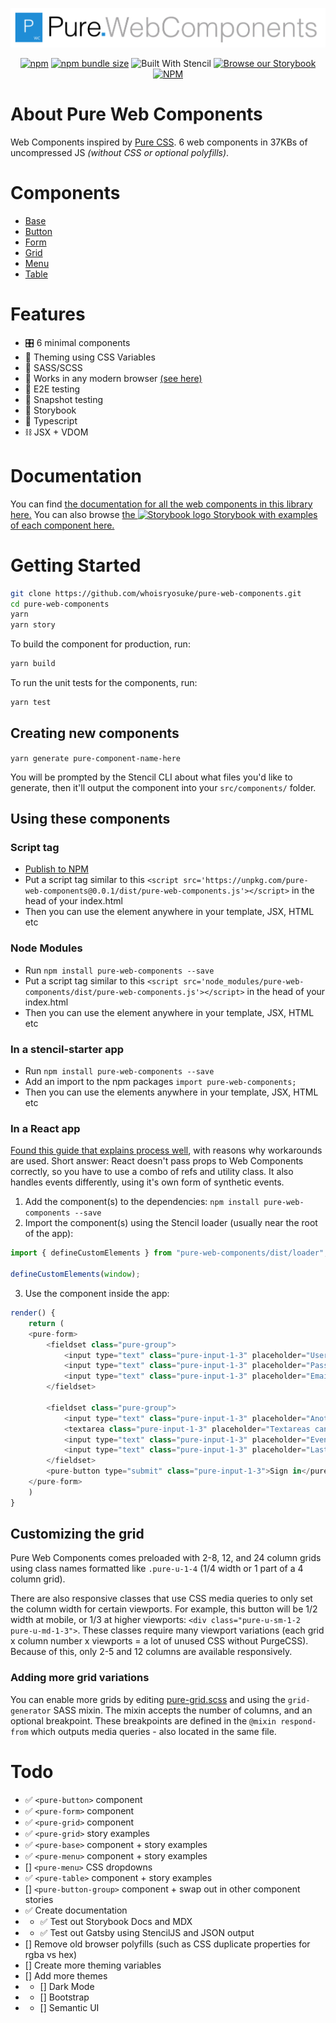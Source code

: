<p align="center"><a href="https://pure-web-components.netlify.com/"><img src="Pure Web Components - Horizontal.png" alt="Pure Web Components Logo" /></a></p>

<p align="center">
<a href="https://www.npmjs.com/package/pure-web-components"><img alt="npm" src="https://img.shields.io/npm/v/pure-web-components"></a>
<a href="https://www.npmjs.com/package/pure-web-components"><img alt="npm bundle size" src="https://img.shields.io/bundlephobia/min/pure-web-components?style=flat"></a>
<img src="https://img.shields.io/badge/-Built%20With%20Stencil-16161d.svg?logo=data%3Aimage%2Fsvg%2Bxml%3Bbase64%2CPD94bWwgdmVyc2lvbj0iMS4wIiBlbmNvZGluZz0idXRmLTgiPz4KPCEtLSBHZW5lcmF0b3I6IEFkb2JlIElsbHVzdHJhdG9yIDE5LjIuMSwgU1ZHIEV4cG9ydCBQbHVnLUluIC4gU1ZHIFZlcnNpb246IDYuMDAgQnVpbGQgMCkgIC0tPgo8c3ZnIHZlcnNpb249IjEuMSIgaWQ9IkxheWVyXzEiIHhtbG5zPSJodHRwOi8vd3d3LnczLm9yZy8yMDAwL3N2ZyIgeG1sbnM6eGxpbms9Imh0dHA6Ly93d3cudzMub3JnLzE5OTkveGxpbmsiIHg9IjBweCIgeT0iMHB4IgoJIHZpZXdCb3g9IjAgMCA1MTIgNTEyIiBzdHlsZT0iZW5hYmxlLWJhY2tncm91bmQ6bmV3IDAgMCA1MTIgNTEyOyIgeG1sOnNwYWNlPSJwcmVzZXJ2ZSI%2BCjxzdHlsZSB0eXBlPSJ0ZXh0L2NzcyI%2BCgkuc3Qwe2ZpbGw6I0ZGRkZGRjt9Cjwvc3R5bGU%2BCjxwYXRoIGNsYXNzPSJzdDAiIGQ9Ik00MjQuNywzNzMuOWMwLDM3LjYtNTUuMSw2OC42LTkyLjcsNjguNkgxODAuNGMtMzcuOSwwLTkyLjctMzAuNy05Mi43LTY4LjZ2LTMuNmgzMzYuOVYzNzMuOXoiLz4KPHBhdGggY2xhc3M9InN0MCIgZD0iTTQyNC43LDI5Mi4xSDE4MC40Yy0zNy42LDAtOTIuNy0zMS05Mi43LTY4LjZ2LTMuNkgzMzJjMzcuNiwwLDkyLjcsMzEsOTIuNyw2OC42VjI5Mi4xeiIvPgo8cGF0aCBjbGFzcz0ic3QwIiBkPSJNNDI0LjcsMTQxLjdIODcuN3YtMy42YzAtMzcuNiw1NC44LTY4LjYsOTIuNy02OC42SDMzMmMzNy45LDAsOTIuNywzMC43LDkyLjcsNjguNlYxNDEuN3oiLz4KPC9zdmc%2BCg%3D%3D&colorA=16161d&style=flat-square" alt="Built With Stencil" />
<a href="https://pure-web-components-storybook.netlify.com/"><img src="https://github.com/storybookjs/brand/raw/master/badge/badge-storybook.svg?sanitize=true" alt="Browse our Storybook" /></a>
<a href="https://github.com/whoisryosuke/pure-web-components/blob/master/LICENSE"><img alt="NPM" src="https://img.shields.io/npm/l/pure-web-components"></a>
</p>

# About Pure Web Components

Web Components inspired by [Pure CSS](https://purecss.io). 6 web components in 37KBs of uncompressed JS _(without CSS or optional polyfills)_.

# Components

- [Base](https://pure-web-components.netlify.com/components/pure-base/)
- [Button](https://pure-web-components.netlify.com/components/pure-button/)
- [Form](https://pure-web-components.netlify.com/components/pure-form/)
- [Grid](https://pure-web-components.netlify.com/components/pure-grid/)
- [Menu](https://pure-web-components.netlify.com/components/pure-menu/)
- [Table](https://pure-web-components.netlify.com/components/pure-table/)

# Features

- 🎛 6 minimal components
- 🎨 Theming using CSS Variables
- 💄 SASS/SCSS
- 🌲 Works in any modern browser [(see here)](#creating-new-components)
- 📲 E2E testing
- 📸 Snapshot testing
- 📘 Storybook
- 🔷 Typescript
- ⛓ JSX + VDOM

# Documentation

You can find [the documentation for all the web components in this library here.](https://pure-web-components.netlify.com/) You can also browse [the ![Storybook logo](https://github.com/storybookjs/brand/raw/master/icon/icon-storybook-default.svg?sanitize=true) Storybook with examples of each component here.](https://pure-web-components-storybook.netlify.com/)

# Getting Started

```bash
git clone https://github.com/whoisryosuke/pure-web-components.git
cd pure-web-components
yarn
yarn story
```

To build the component for production, run:

```bash
yarn build
```

To run the unit tests for the components, run:

```bash
yarn test
```

## Creating new components

`yarn generate pure-component-name-here`

You will be prompted by the Stencil CLI about what files you'd like to generate, then it'll output the component into your `src/components/` folder.

## Using these components

### Script tag

- [Publish to NPM](https://docs.npmjs.com/getting-started/publishing-npm-packages)
- Put a script tag similar to this `<script src='https://unpkg.com/pure-web-components@0.0.1/dist/pure-web-components.js'></script>` in the head of your index.html
- Then you can use the element anywhere in your template, JSX, HTML etc

### Node Modules

- Run `npm install pure-web-components --save`
- Put a script tag similar to this `<script src='node_modules/pure-web-components/dist/pure-web-components.js'></script>` in the head of your index.html
- Then you can use the element anywhere in your template, JSX, HTML etc

### In a stencil-starter app

- Run `npm install pure-web-components --save`
- Add an import to the npm packages `import pure-web-components;`
- Then you can use the elements anywhere in your template, JSX, HTML etc

### In a React app

[Found this guide that explains process well](https://github.com/alesgenova/stenciljs-in-react), with reasons why workarounds are used. Short answer: React doesn't pass props to Web Components correctly, so you have to use a combo of refs and utility class. It also handles events differently, using it's own form of synthetic events.

1. Add the component(s) to the dependencies: `npm install pure-web-components --save`
2. Import the component(s) using the Stencil loader (usually near the root of the app):

```js
import { defineCustomElements } from "pure-web-components/dist/loader";

defineCustomElements(window);
```

3. Use the component inside the app:

```js
render() {
    return (
    <pure-form>
        <fieldset class="pure-group">
            <input type="text" class="pure-input-1-3" placeholder="Username">
            <input type="text" class="pure-input-1-3" placeholder="Password">
            <input type="text" class="pure-input-1-3" placeholder="Email">
        </fieldset>

        <fieldset class="pure-group">
            <input type="text" class="pure-input-1-3" placeholder="Another Group">
            <textarea class="pure-input-1-3" placeholder="Textareas can work here too"></textarea>
            <input type="text" class="pure-input-1-3" placeholder="Even More Stuff">
            <input type="text" class="pure-input-1-3" placeholder="Last Item">
        </fieldset>
        <pure-button type="submit" class="pure-input-1-3">Sign in</pure-button>
    </pure-form>
    )
}
```

## Customizing the grid

Pure Web Components comes preloaded with 2-8, 12, and 24 column grids using class names formatted like `.pure-u-1-4` (1/4 width or 1 part of a 4 column grid).

There are also responsive classes that use CSS media queries to only set the column width for certain viewports. For example, this button will be 1/2 width at mobile, or 1/3 at higher viewports: `<div class="pure-u-sm-1-2 pure-u-md-1-3">`. These classes require many viewport variations (each grid x column number x viewports = a lot of unused CSS without PurgeCSS). Because of this, only 2-5 and 12 columns are available responsively.

### Adding more grid variations

You can enable more grids by editing [pure-grid.scss](src/components/pure-grid/pure-grid.scss) and using the `grid-generator` SASS mixin. The mixin accepts the number of columns, and an optional breakpoint. These breakpoints are defined in the `@mixin respond-from` which outputs media queries - also located in the same file.

# Todo

- ✅ `<pure-button>` component
- ✅ `<pure-form>` component
- ✅ `<pure-grid>` component
- ✅ `<pure-grid>` story examples
- ✅ `<pure-base>` component + story examples
- ✅ `<pure-menu>` component + story examples
- [] `<pure-menu>` CSS dropdowns
- ✅ `<pure-table>` component + story examples
- [] `<pure-button-group>` component + swap out in other component stories
- ✅ Create documentation
- - ✅ Test out Storybook Docs and MDX
- - ✅ Test out Gatsby using StencilJS and JSON output
- [] Remove old browser polyfills (such as CSS duplicate properties for rgba vs hex)
- [] Create more theming variables
- [] Add more themes
- - [] Dark Mode
- - [] Bootstrap
- - [] Semantic UI
